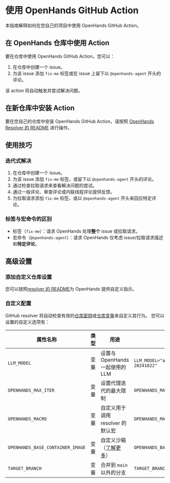 # 使用 OpenHands GitHub Action

本指南解释如何在您自己的项目中使用 OpenHands GitHub Action。

## 在 OpenHands 仓库中使用 Action

要在仓库中使用 OpenHands GitHub Action，您可以：

1. 在仓库中创建一个 issue。
2. 为该 issue 添加 `fix-me` 标签或在 issue 上留下以 `@openhands-agent` 开头的评论。

该 action 将自动触发并尝试解决问题。

## 在新仓库中安装 Action

要在您自己的仓库中安装 OpenHands GitHub Action，请按照
[OpenHands Resolver 的 README](https://github.com/All-Hands-AI/OpenHands/blob/main/openhands/resolver/README.md) 进行操作。

## 使用技巧

### 迭代式解决

1. 在仓库中创建一个 issue。
2. 为该 issue 添加 `fix-me` 标签，或留下以 `@openhands-agent` 开头的评论。
3. 通过检查拉取请求来查看解决问题的尝试。
4. 通过一般评论、审查评论或内联线程评论提供反馈。
5. 为拉取请求添加 `fix-me` 标签，或以 `@openhands-agent` 开头来回应特定评论。

### 标签与宏命令的区别

- 标签（`fix-me`）：请求 OpenHands 处理**整个** issue 或拉取请求。
- 宏命令（`@openhands-agent`）：请求 OpenHands 仅考虑 issue/拉取请求描述和**特定评论**。

## 高级设置

### 添加自定义仓库设置

您可以按照[resolver 的 README](https://github.com/All-Hands-AI/OpenHands/blob/main/openhands/resolver/README.md#providing-custom-instructions)为 OpenHands 提供自定义指示。

### 自定义配置

GitHub resolver 将自动检查有效的[仓库密钥](https://docs.github.com/en/actions/security-for-github-actions/security-guides/using-secrets-in-github-actions?tool=webui#creating-secrets-for-a-repository)或[仓库变量](https://docs.github.com/en/actions/writing-workflows/choosing-what-your-workflow-does/store-information-in-variables#creating-configuration-variables-for-a-repository)来自定义其行为。
您可以设置的自定义选项有：

| **属性名称**                     | **类型** | **用途**                                                                                | **示例**                                           |
| -------------------------------- | -------- | --------------------------------------------------------------------------------------- | -------------------------------------------------- |
| `LLM_MODEL`                      | 变量     | 设置与 OpenHands 一起使用的 LLM                                                         | `LLM_MODEL="anthropic/claude-3-5-sonnet-20241022"` |
| `OPENHANDS_MAX_ITER`             | 变量     | 设置代理迭代的最大限制                                                                  | `OPENHANDS_MAX_ITER=10`                            |
| `OPENHANDS_MACRO`                | 变量     | 自定义用于调用 resolver 的默认宏                                                        | `OPENHANDS_MACRO=@resolveit`                       |
| `OPENHANDS_BASE_CONTAINER_IMAGE` | 变量     | 自定义沙箱（[了解更多](https://docs.all-hands.dev/modules/usage/how-to/custom-sandbox-guide)） | `OPENHANDS_BASE_CONTAINER_IMAGE="custom_image"`    |
| `TARGET_BRANCH`                  | 变量     | 合并到 `main` 以外的分支                                                                | `TARGET_BRANCH="dev"`                              |
